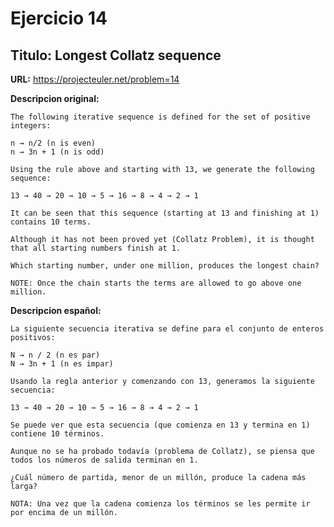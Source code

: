 Ejercicio 14
============

Titulo: Longest Collatz sequence
--------------------------------

**URL:** https://projecteuler.net/problem=14


**Descripcion original:**

    The following iterative sequence is defined for the set of positive integers:

    n → n/2 (n is even)
    n → 3n + 1 (n is odd)

    Using the rule above and starting with 13, we generate the following sequence:

    13 → 40 → 20 → 10 → 5 → 16 → 8 → 4 → 2 → 1

    It can be seen that this sequence (starting at 13 and finishing at 1) contains 10 terms. 
    
    Although it has not been proved yet (Collatz Problem), it is thought that all starting numbers finish at 1.

    Which starting number, under one million, produces the longest chain?

    NOTE: Once the chain starts the terms are allowed to go above one million.


**Descripcion español:**

    La siguiente secuencia iterativa se define para el conjunto de enteros positivos:

    N → n / 2 (n es par)
    N → 3n + 1 (n es impar)

    Usando la regla anterior y comenzando con 13, generamos la siguiente secuencia:

    13 → 40 → 20 → 10 → 5 → 16 → 8 → 4 → 2 → 1

    Se puede ver que esta secuencia (que comienza en 13 y termina en 1) contiene 10 términos.
    
    Aunque no se ha probado todavía (problema de Collatz), se piensa que todos los números de salida terminan en 1.

    ¿Cuál número de partida, menor de un millón, produce la cadena más larga?

    NOTA: Una vez que la cadena comienza los términos se les permite ir por encima de un millón.
